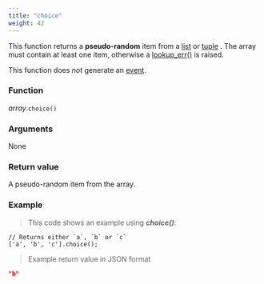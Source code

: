 ```yaml
---
title: "choice"
weight: 42
---
```


This function returns a **pseudo-random** item from a [list](..) or [tuple](../../tuple) . The array must contain at least one
item, otherwise a [lookup_err()](../../../errors/lookup_err) is raised.

This function does *not* generate an [event](../../../overview/events).

### Function

*array*.`choice()`

### Arguments

None

### Return value

A pseudo-random item from the array.

### Example

> This code shows an example using ***choice()***:

```thingsdb,should_pass
// Returns either `a`, `b` or `c`
['a', 'b', 'c'].choice();
```

> Example return value in JSON format

```json
"b"
```
